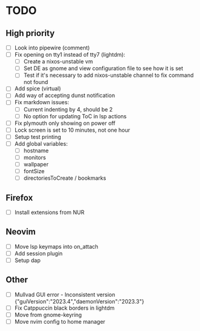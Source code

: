 # TODO

## High priority

- [ ] Look into pipewire (comment)
- [ ] Fix opening on tty1 instead of tty7 (lightdm):
  - [ ] Create a nixos-unstable vm
  - [ ] Set DE as gnome and view configuration file to see how it is set
  - [ ] Test if it's necessary to add nixos-unstable channel to fix command not found
- [ ] Add spice (virtual)
- [ ] Add way of accepting dunst notification
- [ ] Fix markdown issues:
  - [ ] Current indenting by 4, should be 2
  - [ ] No option for updating ToC in lsp actions
- [ ] Fix plymouth only showing on power off
- [ ] Lock screen is set to 10 minutes, not one hour
- [ ] Setup test printing
- [ ] Add global variables:
  - [ ] hostname
  - [ ] monitors
  - [ ] wallpaper
  - [ ] fontSize
  - [ ] directoriesToCreate / bookmarks

## Firefox

- [ ] Install extensions from NUR

## Neovim

- [ ] Move lsp keymaps into on_attach
- [ ] Add session plugin
- [ ] Setup dap

## Other

- [ ] Mullvad GUI error - Inconsistent version {"guiVersion":"2023.4","daemonVersion":"2023.3"}
- [ ] Fix Catppuccin black borders in lightdm
- [ ] Move from gnome-keyring
- [ ] Move nvim config to home manager
